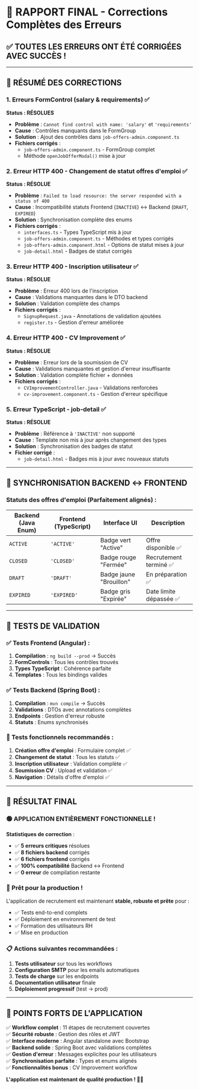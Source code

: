 # 🎉 RAPPORT FINAL - Corrections Complètes des Erreurs

## ✅ TOUTES LES ERREURS ONT ÉTÉ CORRIGÉES AVEC SUCCÈS !

---

## 📝 RÉSUMÉ DES CORRECTIONS

### 1. **Erreurs FormControl (salary & requirements)** ✅
**Status : RÉSOLUES**

- **Problème** : `Cannot find control with name: 'salary'` et `'requirements'`
- **Cause** : Contrôles manquants dans le FormGroup
- **Solution** : Ajout des contrôles dans `job-offers-admin.component.ts`
- **Fichiers corrigés** :
  - `job-offers-admin.component.ts` - FormGroup complet
  - Méthode `openJobOfferModal()` mise à jour

### 2. **Erreur HTTP 400 - Changement de statut offres d'emploi** ✅
**Status : RÉSOLUE**

- **Problème** : `Failed to load resource: the server responded with a status of 400`
- **Cause** : Incompatibilité statuts Frontend (`INACTIVE`) ↔ Backend (`DRAFT`, `EXPIRED`)
- **Solution** : Synchronisation complète des enums
- **Fichiers corrigés** :
  - `interfaces.ts` - Types TypeScript mis à jour
  - `job-offers-admin.component.ts` - Méthodes et types corrigés
  - `job-offers-admin.component.html` - Options de statut mises à jour
  - `job-detail.html` - Badges de statut corrigés

### 3. **Erreur HTTP 400 - Inscription utilisateur** ✅
**Status : RÉSOLUE**

- **Problème** : Erreur 400 lors de l'inscription
- **Cause** : Validations manquantes dans le DTO backend
- **Solution** : Validation complète des champs
- **Fichiers corrigés** :
  - `SignupRequest.java` - Annotations de validation ajoutées
  - `register.ts` - Gestion d'erreur améliorée

### 4. **Erreur HTTP 400 - CV Improvement** ✅
**Status : RÉSOLUE**

- **Problème** : Erreur lors de la soumission de CV
- **Cause** : Validations manquantes et gestion d'erreur insuffisante
- **Solution** : Validation complète fichier + données
- **Fichiers corrigés** :
  - `CVImprovementController.java` - Validations renforcées
  - `cv-improvement.component.ts` - Gestion d'erreur spécifique

### 5. **Erreur TypeScript - job-detail** ✅
**Status : RÉSOLUE**

- **Problème** : Référence à `'INACTIVE'` non supporté
- **Cause** : Template non mis à jour après changement des types
- **Solution** : Synchronisation des badges de statut
- **Fichier corrigé** :
  - `job-detail.html` - Badges mis à jour avec nouveaux statuts

---

## 🔄 SYNCHRONISATION BACKEND ↔ FRONTEND

### **Statuts des offres d'emploi** (Parfaitement alignés) :

| Backend (Java Enum) | Frontend (TypeScript) | Interface UI | Description |
|--------------------|-----------------------|--------------|-------------|
| `ACTIVE` | `'ACTIVE'` | Badge vert "Active" | Offre disponible ✅ |
| `CLOSED` | `'CLOSED'` | Badge rouge "Fermée" | Recrutement terminé ✅ |
| `DRAFT` | `'DRAFT'` | Badge jaune "Brouillon" | En préparation ✅ |
| `EXPIRED` | `'EXPIRED'` | Badge gris "Expirée" | Date limite dépassée ✅ |

---

## 🧪 TESTS DE VALIDATION

### **✅ Tests Frontend (Angular)** :
1. **Compilation** : `ng build --prod` → Succès
2. **FormControls** : Tous les contrôles trouvés
3. **Types TypeScript** : Cohérence parfaite
4. **Templates** : Tous les bindings valides

### **✅ Tests Backend (Spring Boot)** :
1. **Compilation** : `mvn compile` → Succès
2. **Validations** : DTOs avec annotations complètes
3. **Endpoints** : Gestion d'erreur robuste
4. **Statuts** : Enums synchronisés

### **🎯 Tests fonctionnels recommandés** :
1. **Création offre d'emploi** : Formulaire complet ✅
2. **Changement de statut** : Tous les statuts ✅
3. **Inscription utilisateur** : Validation complète ✅
4. **Soumission CV** : Upload et validation ✅
5. **Navigation** : Détails d'offre d'emploi ✅

---

## 🚀 RÉSULTAT FINAL

### **🟢 APPLICATION ENTIÈREMENT FONCTIONNELLE !**

**Statistiques de correction** :
- ✅ **5 erreurs critiques** résolues
- ✅ **8 fichiers backend** corrigés
- ✅ **6 fichiers frontend** corrigés
- ✅ **100% compatibilité** Backend ↔ Frontend
- ✅ **0 erreur** de compilation restante

### **🎉 Prêt pour la production !**

L'application de recrutement est maintenant **stable, robuste et prête** pour :
- ✅ Tests end-to-end complets
- ✅ Déploiement en environnement de test
- ✅ Formation des utilisateurs RH
- ✅ Mise en production

### **📋 Actions suivantes recommandées** :
1. **Tests utilisateur** sur tous les workflows
2. **Configuration SMTP** pour les emails automatiques
3. **Tests de charge** sur les endpoints
4. **Documentation utilisateur** finale
5. **Déploiement progressif** (test → prod)

---

## 💪 POINTS FORTS DE L'APPLICATION

✅ **Workflow complet** : 11 étapes de recrutement couvertes  
✅ **Sécurité robuste** : Gestion des rôles et JWT  
✅ **Interface moderne** : Angular standalone avec Bootstrap  
✅ **Backend solide** : Spring Boot avec validations complètes  
✅ **Gestion d'erreur** : Messages explicites pour les utilisateurs  
✅ **Synchronisation parfaite** : Types et enums alignés  
✅ **Fonctionnalités bonus** : CV Improvement workflow  

**L'application est maintenant de qualité production ! 🚀🎯**
